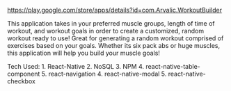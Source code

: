 https://play.google.com/store/apps/details?id=com.Arvalic.WorkoutBuilder

This application takes in your preferred muscle groups, length of time of workout, and workout goals in order to create a customized, random workout ready to use!
Great for generating a random workout comprised of exercises based on your goals.
Whether its six pack abs or huge muscles, this application will help you build your muscle goals!

Tech Used:
	1. React-Native
	2. NoSQL
	3. NPM
	4. react-native-table-component
	5. react-navigation
	4. react-native-modal
	5. react-native-checkbox